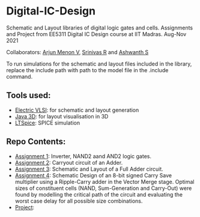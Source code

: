 # Digital-IC-Design
Schematic and Layout libraries of digital logic gates and cells. Assignments and Project from EE5311 Digital IC Design course at IIT Madras. 
Aug-Nov 2021

Collaborators: [Arjun Menon V](https://github.com/arjunmenonv), [Srinivas R](https://github.com/srinivasrdhkrshnn) and [Ashwanth S]()


To run simulations for the schematic and layout files included in the library, replace the include path with path to the model file in the .include command.

## Tools used:
- [Electric VLSI](https://www.staticfreesoft.com/productsFree.html): for schematic and layout generation
- [Java 3D](https://www.oracle.com/java/technologies/java-archive-downloads-java-client-downloads.html#java3d-1.5.1-oth-JPR): for layout visualisation in 3D
- [LTSpice](https://www.analog.com/en/design-center/design-tools-and-calculators/ltspice-simulator.html): SPICE simulation 

## Repo Contents:
- [Assignment 1](https://github.com/arjunmenonv/Digital-IC-Design/tree/main/Assignment%201): Inverter, NAND2 aand AND2 logic gates. 
- [Assignment 2](https://github.com/arjunmenonv/Digital-IC-Design/tree/main/Assignment%202): Carryout circuit of an Adder.
- [Assignment 3](https://github.com/arjunmenonv/Digital-IC-Design/tree/main/Assignment3): Schematic and Layout of a Full Adder circuit.
- [Assignment 4](https://github.com/arjunmenonv/Digital-IC-Design/tree/main/Assignment4): Schematic Design of an 8-bit signed Carry Save multiplier using a Ripple-Carry adder in the Vector Merge stage. Optimal sizes of constituent cells (NAND, Sum-Generation and Carry-Out) were found by modelling the critical path of the circuit and evaluating the worst case delay for all possible size combinations.
- [Project](): 
